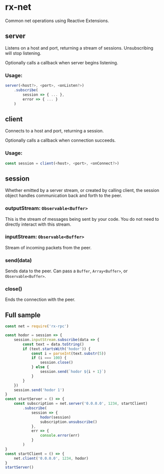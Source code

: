 # rx-net

Common net operations using Reactive Extensions.

## server

Listens on a host and port, returning a stream of sessions. Unsubscribing will stop listening.

Optionally calls a callback when server begins listening.

### Usage:

```javascript
server(<host?>, <port>, <onListen?>)
    .subscribe(
        session => { ... },
        error => { ... }
    )
```

## client

Connects to a host and port, returning a session.

Optionally calls a callback when connection succeeds.

### Usage:

```javascript
const session = client(<host>, <port>, <onConnect?>)
```

## session

Whether emitted by a server stream, or created by calling client, the session object handles communication back and forth to the peer.

### outputStream: `Observable<Buffer>`

This is the stream of messages being sent by your code. You do not need to directly interact with this stream.

### inputStream: `Observable<Buffer>`

Stream of incoming packets from the peer.

### send(data)

Sends data to the peer. Can pass a `Buffer`, `Array<Buffer>`, or `Observable<Buffer>`.

### close()

Ends the connection with the peer.

## Full sample

```javascript
const net = require('rx-rpc')

const hodor = session => {
    session.inputStream.subscribe(data => {
        const text = data.toString()
        if (text.startsWith('hodor')) {
            const i = parseInt(text.substr(5))
            if (i === 100) {
                session.close()
            } else {
                session.send(`hodor ${i + 1}`)
            }
        }
    })
    session.send('hodor 1')
}
const startServer = () => {
    const subscription = net.server('0.0.0.0', 1234, startClient)
        .subscribe(
            session => {
                hodor(session)
                subscription.unsubscribe()
            },
            err => {
                console.error(err)
            }
        )
}
const startClient = () => {
    net.client('0.0.0.0', 1234, hodor)
}
startServer()
```
